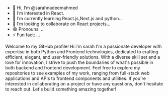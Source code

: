 - 👋 Hi, I’m @sarahnadeemahmed
- 👀 I’m interested in React.
- 🌱 I’m currently learning React.js,Next.js and python...
- 💞️ I’m looking to collaborate on React projects...
- 😄 Pronouns: ...
- ⚡ Fun fact: ...


Welcome to my GitHub profile! Hi i'm sarah I'm a passionate developer with expertise in both Python and Frontend technologies, dedicated to crafting efficient, elegant, and user-friendly solutions. With a diverse skill set and a love for innovation, I strive to push the boundaries of what's possible in both backend and frontend development.
Feel free to explore my repositories to see examples of my work, ranging from full-stack web applications and APIs to frontend components and utilities. If you're interested in collaborating on a project or have any questions, don't hesitate to reach out. Let's build something amazing together!






